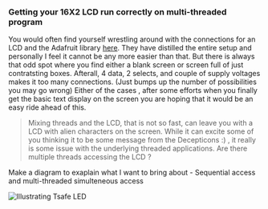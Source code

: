 ### Getting your 16X2 LCD run correctly on multi-threaded program

You would often find yourself wrestling around with the connections for an LCD and the Adafruit library [here](https://github.com/adafruit/Adafruit_Python_CharLCD). They have distilled the entire setup and personally I feel it cannot be any more easier than that. But there is always that odd spot where you find either a blank screen or screen full of just contratsting boxes. Afterall, 4 data, 2 selects, and couple of supply voltages makes it too many connections. (Just bumps up the number of possibilities you may go wrong) Either of the cases , after some efforts when you finally get the basic text display on the screen you are hoping that it would be an easy ride ahead of this.

> Mixing threads and the LCD, that is not so fast, can leave you with a LCD with alien characters on the screen. While it can excite some of you thinking it to be some message from the Decepticons :) , it really is some issue with the underlying threaded applications. Are there multiple threads accessing the LCD ?

Make a diagram to exaplain what I want to bring about  - Sequential access and multi-threaded simulteneous access

![Illustrating Tsafe LED](tsafeled.jpg, "Just a illustration")
